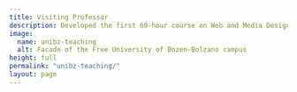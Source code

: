 ```yaml
---
title: Visiting Professor
description: Developed the first 60-hour course on Web and Media Design at the MA in Eco-Social Design. Assisted and mentored a group of students during the development of their main semester project.
image: 
  name: unibz-teaching
  alt: Facade of the Free University of Bozen-Bolzano campus
height: full
permalink: "unibz-teaching/"
layout: page
---
```

